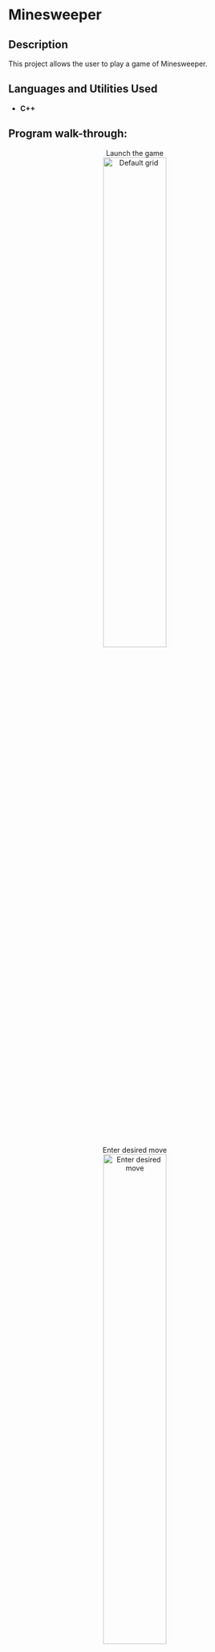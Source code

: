# <h1>Minesweeper</h1>

<h2>Description</h2>
This project allows the user to play a game of Minesweeper.
<br />


<h2>Languages and Utilities Used</h2>

- <b>C++</b> 

<h2>Program walk-through:</h2>

<p align="center">
Launch the game <br/>
<img src="https://i.imgur.com/YGQBSC1.png" height="50%" width="50%" alt="Default grid"/>
<br />
<br />
Enter desired move  <br/>
<img src="https://i.imgur.com/lArPw2M.png" height="50%" width="50%" alt="Enter desired move"/>
<br />
<br />
Flag potential mine locations  <br/>
<img src="https://i.imgur.com/NjMhxyO.png" height="50%" width="50%" alt="Flag mine locations"/>
<br />
<br />
Step on a mine!  <br/>
<img src="https://i.imgur.com/YdsJvyI.png" height="50%" width="50%" alt="Game over"/>
<br />
<br />
Correctly flag all mines and clear all other locations  <br/>
<img src="https://i.imgur.com/npeAynk.png" height="50%" width="50%" alt="You win!"/>
<br />
<br />
Grid/Number of mines is scalable for larger minefields  <br/>
<img src="https://i.imgur.com/JG0aqhO.png" height="50%" width="50%" alt="Larger minefield"/>
<br />
<br />
</p>
